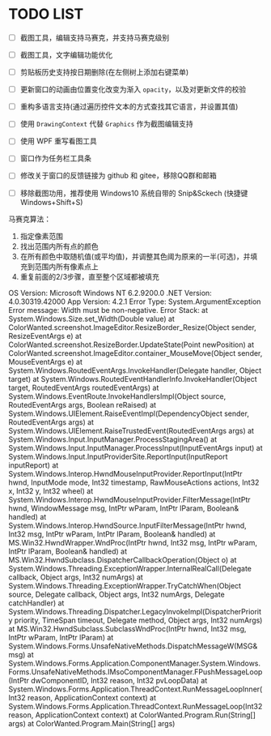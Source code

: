 # TODO LIST

- [ ] 截图工具，编辑支持马赛克，并支持马赛克级别
- [ ] 截图工具，文字编辑功能优化
- [ ] 剪贴板历史支持按日期删除(在左侧树上添加右键菜单)
- [ ] 更新窗口的动画由位置变化改变为渐入 `opacity`，以及对更新文件的校验
- [ ] 重构多语言支持(通过遍历控件文本的方式查找其它语言，并设置其值)
- [ ] 使用 `DrawingContext` 代替 `Graphics` 作为截图编辑支持
- [ ] 使用 WPF 重写看图工具
- [ ] 窗口作为任务栏工具条
- [ ] 修改关于窗口的反馈链接为 github 和 gitee，移除QQ群和邮箱

- [ ] 移除截图功用，推荐使用 Windows10 系统自带的 Snip&Sckech (快捷键 Windows+Shift+S)

[highdpi]: https://docs.microsoft.com/zh-cn/dotnet/framework/winforms/automatic-scaling-in-windows-forms

马赛克算法：

1. 指定像素范围
2. 找出范围内所有点的颜色
3. 在所有颜色中取随机值(或平均值)，并调整其色阈为原来的一半(可选)，并填充到范围内所有像素点上
4. 重复前面的2/3步骤，直至整个区域都被填充

OS Version: Microsoft Windows NT 6.2.9200.0
.NET Version: 4.0.30319.42000
App Version: 4.2.1
Error Type: System.ArgumentException
Error message: Width must be non-negative.
Error Stack:    at System.Windows.Size.set_Width(Double value)
   at ColorWanted.screenshot.ImageEditor.ResizeBorder_Resize(Object sender, ResizeEventArgs e)
   at ColorWanted.screenshot.ResizeBorder.UpdateState(Point newPosition)
   at ColorWanted.screenshot.ImageEditor.container_MouseMove(Object sender, MouseEventArgs e)
   at System.Windows.RoutedEventArgs.InvokeHandler(Delegate handler, Object target)
   at System.Windows.RoutedEventHandlerInfo.InvokeHandler(Object target, RoutedEventArgs routedEventArgs)
   at System.Windows.EventRoute.InvokeHandlersImpl(Object source, RoutedEventArgs args, Boolean reRaised)
   at System.Windows.UIElement.RaiseEventImpl(DependencyObject sender, RoutedEventArgs args)
   at System.Windows.UIElement.RaiseTrustedEvent(RoutedEventArgs args)
   at System.Windows.Input.InputManager.ProcessStagingArea()
   at System.Windows.Input.InputManager.ProcessInput(InputEventArgs input)
   at System.Windows.Input.InputProviderSite.ReportInput(InputReport inputReport)
   at System.Windows.Interop.HwndMouseInputProvider.ReportInput(IntPtr hwnd, InputMode mode, Int32 timestamp, RawMouseActions actions, Int32 x, Int32 y, Int32 wheel)
   at System.Windows.Interop.HwndMouseInputProvider.FilterMessage(IntPtr hwnd, WindowMessage msg, IntPtr wParam, IntPtr lParam, Boolean& handled)
   at System.Windows.Interop.HwndSource.InputFilterMessage(IntPtr hwnd, Int32 msg, IntPtr wParam, IntPtr lParam, Boolean& handled)
   at MS.Win32.HwndWrapper.WndProc(IntPtr hwnd, Int32 msg, IntPtr wParam, IntPtr lParam, Boolean& handled)
   at MS.Win32.HwndSubclass.DispatcherCallbackOperation(Object o)
   at System.Windows.Threading.ExceptionWrapper.InternalRealCall(Delegate callback, Object args, Int32 numArgs)
   at System.Windows.Threading.ExceptionWrapper.TryCatchWhen(Object source, Delegate callback, Object args, Int32 numArgs, Delegate catchHandler)
   at System.Windows.Threading.Dispatcher.LegacyInvokeImpl(DispatcherPriority priority, TimeSpan timeout, Delegate method, Object args, Int32 numArgs)
   at MS.Win32.HwndSubclass.SubclassWndProc(IntPtr hwnd, Int32 msg, IntPtr wParam, IntPtr lParam)
   at System.Windows.Forms.UnsafeNativeMethods.DispatchMessageW(MSG& msg)
   at System.Windows.Forms.Application.ComponentManager.System.Windows.Forms.UnsafeNativeMethods.IMsoComponentManager.FPushMessageLoop(IntPtr dwComponentID, Int32 reason, Int32 pvLoopData)
   at System.Windows.Forms.Application.ThreadContext.RunMessageLoopInner(Int32 reason, ApplicationContext context)
   at System.Windows.Forms.Application.ThreadContext.RunMessageLoop(Int32 reason, ApplicationContext context)
   at ColorWanted.Program.Run(String[] args)
   at ColorWanted.Program.Main(String[] args)

